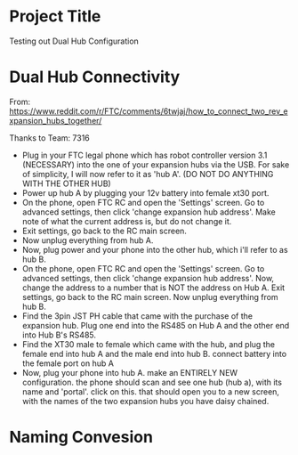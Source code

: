 # Project Title
Testing out Dual Hub Configuration

# Dual Hub Connectivity

From: https://www.reddit.com/r/FTC/comments/6twjaj/how_to_connect_two_rev_expansion_hubs_together/

Thanks to Team: 7316

- Plug in your FTC legal phone which has robot controller version 3.1 (NECESSARY) into the one of your expansion hubs via the USB. For sake of simplicity, I will now refer to it as 'hub A'. (DO NOT DO ANYTHING WITH THE OTHER HUB)
- Power up hub A by plugging your 12v battery into female xt30 port.
- On the phone, open FTC RC and open the 'Settings' screen. Go to advanced settings, then click 'change expansion hub address'. Make note of what the current address is, but do not change it.
- Exit settings, go back to the RC main screen.
- Now unplug everything from hub A.
- Now, plug power and your phone into the other hub, which i'll refer to as hub B. 
- On the phone, open FTC RC and open the 'Settings' screen. Go to advanced settings, then click 'change expansion hub address'. Now, change the address to a number that is NOT the address on Hub A. Exit settings, go back to the RC main screen. Now unplug everything from hub B.
- Find the 3pin JST PH cable that came with the purchase of the expansion hub. Plug one end into the RS485 on Hub A and the other end into Hub B's RS485.
- Find the XT30 male to female which came with the hub, and plug the female end into hub A and the male end into hub B. connect battery into the female port on hub A 
- Now, plug your phone into hub A. make an ENTIRELY NEW configuration. the phone should scan and see one hub (hub a), with its name and 'portal'. click on this. that should open you to a new screen, with the names of the two expansion hubs you have daisy chained.

# Naming Convesion 